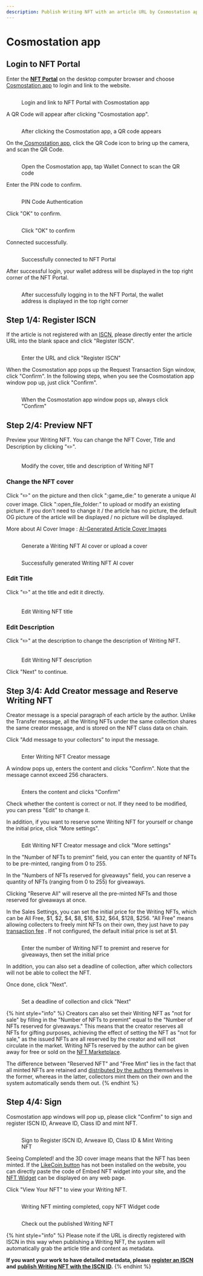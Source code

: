 ```yaml
---
description: Publish Writing NFT with an article URL by Cosmostation app
---
```


# Cosmostation app

## Login to NFT Portal&#x20;

Enter the [**NFT Portal**](https://app.like.co/nft/url) on the desktop computer browser and choose [Cosmostation app](../../wallet/cosmostation-app/cosmostation-app-deposit-and-send-likecoin.md) to login and link to the website.

<figure><img src="../../../.gitbook/assets/NFT Portal Cosmotation app.png" alt=""><figcaption><p>Login and link to NFT Portal with Cosmostation app</p></figcaption></figure>

A QR Code will appear after clicking "Cosmostation app".

<figure><img src="../../../.gitbook/assets/NFT Portal Cosmotation app 1.png" alt=""><figcaption><p>After clicking the Cosmostation app, a QR code appears</p></figcaption></figure>

On the[ Cosmostation app](../../wallet/cosmostation-app/cosmostation-app-deposit-and-send-likecoin.md), click the QR Code icon to bring up the camera, and scan the QR Code.

<figure><img src="../../../.gitbook/assets/NFT Portal Cosmotation app 2.png" alt=""><figcaption><p>Open the Cosmostation app, tap Wallet Connect to scan the QR code</p></figcaption></figure>

Enter the PIN code to confirm.

<figure><img src="../../../.gitbook/assets/NFT Portal Cosmotation app 3.jpg" alt=""><figcaption><p>PIN Code Authentication</p></figcaption></figure>

Click "OK" to confirm.

<figure><img src="../../../.gitbook/assets/NFT Portal Cosmotation app 4.png" alt=""><figcaption><p>Click "OK" to confirm</p></figcaption></figure>

Connected successfully.

<figure><img src="../../../.gitbook/assets/NFT Portal Cosmotation app 5.png" alt=""><figcaption><p>Successfully connected to NFT Portal</p></figcaption></figure>

After successful login, your wallet address will be displayed in the top right corner of the NFT Portal.

<figure><img src="../../../.gitbook/assets/NFT Portal 1e.png" alt=""><figcaption><p>After successfully logging in to the NFT Portal, the wallet address is displayed in the top right corner</p></figcaption></figure>

## Step 1/4: Register ISCN

If the article is not registered with an [ISCN](../../decentralized-publishing/what-is-iscn.md), please directly enter the article URL into the blank space and click "Register ISCN".

<figure><img src="../../../.gitbook/assets/NFT Portal 2.png" alt=""><figcaption><p>Enter the URL and click "Register ISCN"</p></figcaption></figure>

When the Cosmostation app pops up the Request Transaction Sign window, click "Confirm". In the following steps, when you see the Cosmostation app window pop up, just click "Confirm".

<figure><img src="../../../.gitbook/assets/NFT Portal 3 Cosmostation app.png" alt=""><figcaption><p>When the Cosmostation app window pops up, always click "Confirm"</p></figcaption></figure>

## **Step 2/4: Preview NFT**

Preview your Writing NFT. You can change the NFT Cover, Title and Description by clicking ":pencil2:".

<figure><img src="../../../.gitbook/assets/NFT Portal 4-1-en.png" alt=""><figcaption><p>Modify the cover, title and description of Writing NFT</p></figcaption></figure>

### Change the NFT cover

Click ":pencil2:" on the picture and then click ":game\_die:" to generate a unique AI cover image. Click ":open\_file\_folder:" to upload or modify an existing picture. If you don't need to change it / the article has no picture, the default OG picture of the article will be displayed / no picture will be displayed.

More about AI Cover Image : [AI-Generated Article Cover Images](https://blog.like.co/en/ai-generated-article-cover-images/)

<figure><img src="../../../.gitbook/assets/NFT Portal 4-2-en.png" alt=""><figcaption><p>Generate a Writing NFT AI cover or upload a cover</p></figcaption></figure>

<figure><img src="../../../.gitbook/assets/NFT Portal 4-3.png" alt=""><figcaption><p>Successfully generated Writing NFT AI cover</p></figcaption></figure>

### Edit Title

Click ":pencil2:" at the title and edit it directly.

<figure><img src="../../../.gitbook/assets/NFT Portal 4-4.png" alt=""><figcaption><p>Edit Writing NFT title</p></figcaption></figure>

### Edit Description

Click ":pencil2:" at the description to change the description of Writing NFT.

<figure><img src="../../../.gitbook/assets/NFT Portal 4-5.png" alt=""><figcaption><p>Edit Writing NFT description</p></figcaption></figure>

Click "Next" to continue.

## Step 3/4: Add Creator message and Reserve Writing NFT

Creator message is a special paragraph of each article by the author. Unlike the Transfer message, all the Writing NFTs under the same collection shares the same creator message, and is stored on the NFT class data on chain.

Click "Add message to your collectors” to input the message.

<figure><img src="../../../.gitbook/assets/NFT Portal 5-1.png" alt=""><figcaption><p>Enter Writing NFT Creator message</p></figcaption></figure>

A window pops up, enters the content and clicks "Confirm". Note that the message cannot exceed 256 characters.

<figure><img src="../../../.gitbook/assets/NFT Portal 5-2.png" alt=""><figcaption><p>Enters the content and clicks "Confirm"</p></figcaption></figure>

Check whether the content is correct or not. If they need to be modified, you can press "Edit" to change it.

In addition, if you want to reserve some Writing NFT for yourself or change the initial price, click "More settings".

<figure><img src="../../../.gitbook/assets/NFT Portal 5-3.png" alt=""><figcaption><p>Edit Writing NFT Creator message and click "More settings"</p></figcaption></figure>

In the "Number of NFTs to premint" field, you can enter the quantity of NFTs to be pre-minted, ranging from 0 to 255.

In the "Numbers of NFTs reserved for giveaways" field, you can reserve a quantity of NFTs (ranging from 0 to 255) for giveaways.

Clicking "Reserve All" will reserve all the pre-minted NFTs and those reserved for giveaways at once.

In the Sales Settings, you can set the initial price for the Writing NFTs, which can be All Free, $1, $2, $4, $8, $16, $32, $64, $128, $256. "All Free" means allowing collecters to freely mint NFTs on their own, they just have to pay [transaction fee](../../wallet/transaction-fee.md) . If not configured, the default initial price is set at $1.&#x20;

<figure><img src="../../../.gitbook/assets/NFT Portal 5-4.png" alt=""><figcaption><p>Enter the number of Writing NFT to premint and reserve for giveaways, then set the initial price</p></figcaption></figure>

In addition, you can also set a deadline of collection, after which collectors will not be able to collect the NFT.

Once done, click "Next".

<figure><img src="../../../.gitbook/assets/NFT Portal 5-5.png" alt=""><figcaption><p>Set a deadline of collection and click "Next"</p></figcaption></figure>

{% hint style="info" %}
Creators can also set their Writing NFT as "not for sale" by filling in the "Number of NFTs to premint" equal to the "Number of NFTs reserved for giveaways." This means that the creator reserves all NFTs for gifting purposes, achieving the effect of setting the NFT as "not for sale," as the issued NFTs are all reserved by the creator and will not circulate in the market. Writing NFTs reserved by the author can be given away for free or sold on the [NFT Marketplace](../collect-writing-nft/nft-marketplace.md).

The difference between "Reserved NFT" and "Free Mint" lies in the fact that all minted NFTs are retained and [distributed by the authors](../transfer-writing-nft/) themselves in the former, whereas in the latter, collectors mint them on their own and the system automatically sends them out.
{% endhint %}

## Step 4/4: Sign

Cosmostation app windows will pop up, please click "Confirm" to sign and register ISCN ID, Arweave ID, Class ID and mint NFT.

<figure><img src="../../../.gitbook/assets/NFT Portal 6-1.png" alt=""><figcaption><p>Sign to Register ISCN ID, Arweave ID, Class ID &#x26; Mint Writing NFT</p></figcaption></figure>

Seeing Completed! and the 3D cover image means that the NFT has been minted. If the [LikeCoin button](../../../user-guide/creator/) has not been installed on the website, you can directly paste the code of Embed NFT widget into your site, and the [NFT Widget](../collect-writing-nft/nft-widget.md) can be displayed on any web page.

Click "View Your NFT" to view your Writing NFT.

<figure><img src="../../../.gitbook/assets/NFT Portal 6-2.png" alt=""><figcaption><p>Writing NFT minting completed, copy NFT Widget code</p></figcaption></figure>

<figure><img src="../../../.gitbook/assets/NFT Portal 6-3-en.png" alt=""><figcaption><p>Check out the published Writing NFT</p></figcaption></figure>

{% hint style="info" %}
Please note if the URL is directly registered with ISCN in this way when publishing a Writing NFT, the system will automatically grab the article title and content as metadata.

**If you want your work to have detailed metadata, please** [**register an ISCN**](../../decentralized-publishing/app.like.co/) **and** [**publish Writing NFT with the ISCN ID**](iscn-id.md)**.**
{% endhint %}
